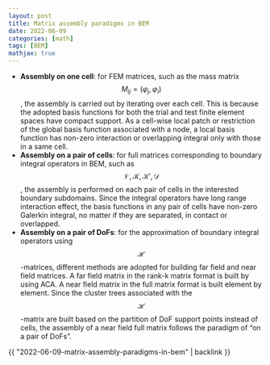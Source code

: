 ```yaml
---
layout: post
title: Matrix assembly paradigms in BEM
date: 2022-06-09
categories: [math]
tags: [BEM]
mathjax: true
---
```


-   **Assembly on one cell**: for FEM matrices, such as the mass matrix $$M_{ij}=(\varphi_j,\varphi_i) $$, the assembly is carried out by iterating over each cell. This is because the adopted basis functions for both the trial and test finite element spaces have compact support. As a cell-wise local patch or restriction of the global basis function associated with a node, a local basis function has non-zero interaction or overlapping integral only with those in a same cell.
-   **Assembly on a pair of cells**: for full matrices corresponding to boundary integral operators in BEM, such as $$\mathscr{V}, \mathscr{K}, \mathscr{K'}, \mathscr{D} $$, the assembly is performed on each pair of cells in the interested boundary subdomains. Since the integral operators have long range interaction effect, the basis functions in any pair of cells have non-zero Galerkin integral, no matter if they are separated, in contact or overlapped.
-   **Assembly on a pair of DoFs**: for the approximation of boundary integral operators using $$\mathcal{H}$$-matrices, different methods are adopted for building far field and near field matrices. A far field matrix in the rank-k matrix format is built by using ACA. A near field matrix in the full matrix format is built element by element. Since the cluster trees associated with the $$\mathcal{H}$$-matrix are built based on the partition of DoF support points instead of cells, the assembly of a near field full matrix follows the paradigm of &ldquo;on a pair of DoFs&rdquo;.

{{ "2022-06-09-matrix-assembly-paradigms-in-bem" | backlink }}
